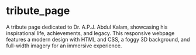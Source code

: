 # tribute_page
A tribute page dedicated to Dr. A.P.J. Abdul Kalam, showcasing his inspirational life, achievements, and legacy. This responsive webpage features a modern design with HTML and CSS, a foggy 3D background, and full-width imagery for an immersive experience.
